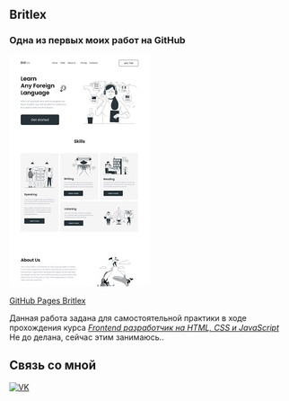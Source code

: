 ## Britlex
### Одна из первых моих работ на GitHub 

![screenshot](README/Britlex.jpg)

[GitHub Pages Britlex](https://vsamura.github.io/Britlex/)  

Данная работа задана для самостоятельной практики в ходе прохождения курса [*Frontend разработчик на HTML, CSS и JavaScript*](https://stepik.org/course/113402)  
Не до делана, сейчас этим занимаюсь..
## Связь со мной
[![VK](https://img.shields.io/badge/вконтакте-%232E87FB.svg?&style=for-the-badge&logo=vk&logoColor=white)](https://vk.com/vxsamura)
